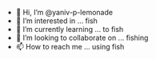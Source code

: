 - 👋 Hi, I’m @yaniv-p-lemonade
- 👀 I’m interested in ... fish
- 🌱 I’m currently learning ... to fish
- 💞️ I’m looking to collaborate on ... fishing
- 📫 How to reach me ... using fish

<!---
yaniv-p-lemonade/yaniv-p-lemonade is a ✨ special ✨ repository because its `README.md` (this file) appears on your GitHub profile.
You can click the Preview link to take a look at your changes.
--->
